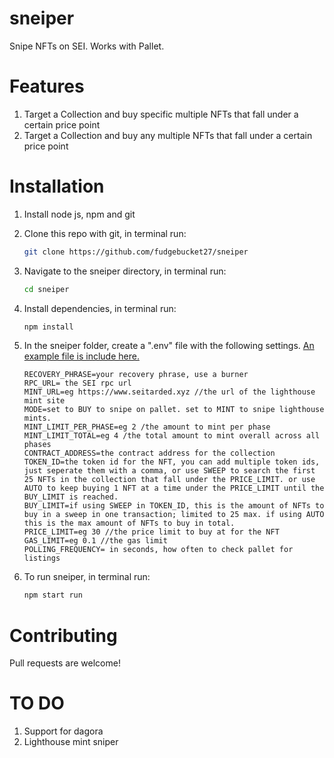 # sneiper
Snipe NFTs on SEI. Works with Pallet.

# Features
1. Target a Collection and buy specific multiple NFTs that fall under a certain price point
2. Target a Collection and buy any multiple NFTs that fall under a certain price point

# Installation
1. Install node js, npm and git
2. Clone this repo with git, in terminal run:
   ```bash
   git clone https://github.com/fudgebucket27/sneiper
   ```
3. Navigate to the sneiper directory, in terminal run:
   ```bash
   cd sneiper
   ```
4. Install dependencies, in terminal run:
   ```bash
   npm install
   ```
5. In the sneiper folder, create a ".env" file with the following settings. [An example file is include here.](https://github.com/fudgebucket27/sneiper/blob/main/.env.example)
   ```text
   RECOVERY_PHRASE=your recovery phrase, use a burner
   RPC_URL= the SEI rpc url
   MINT_URL=eg https://www.seitarded.xyz //the url of the lighthouse mint site
   MODE=set to BUY to snipe on pallet. set to MINT to snipe lighthouse mints.
   MINT_LIMIT_PER_PHASE=eg 2 /the amount to mint per phase
   MINT_LIMIT_TOTAL=eg 4 /the total amount to mint overall across all phases
   CONTRACT_ADDRESS=the contract address for the collection
   TOKEN_ID=the token id for the NFT, you can add multiple token ids, just seperate them with a comma, or use SWEEP to search the first 25 NFTs in the collection that fall under the PRICE_LIMIT. or use AUTO to keep buying 1 NFT at a time under the PRICE_LIMIT until the BUY_LIMIT is reached. 
   BUY_LIMIT=if using SWEEP in TOKEN_ID, this is the amount of NFTs to buy in a sweep in one transaction; limited to 25 max. if using AUTO this is the max amount of NFTs to buy in total.
   PRICE_LIMIT=eg 30 //the price limit to buy at for the NFT
   GAS_LIMIT=eg 0.1 //the gas limit
   POLLING_FREQUENCY= in seconds, how often to check pallet for listings
   ```
   
6. To run sneiper, in terminal run:
   ```bash
   npm start run
   ```
   
# Contributing
Pull requests are welcome! 

# TO DO
1. Support for dagora
2. Lighthouse mint sniper
